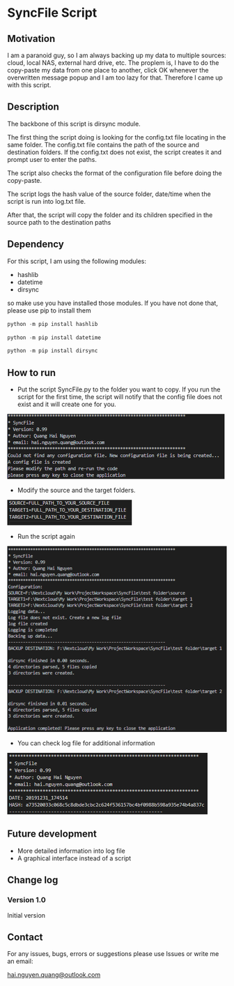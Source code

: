 # SyncFile Script

## Motivation

I am a paranoid guy, so I am always backing up my data to multiple sources: cloud, local NAS, external hard drive, etc. The proplem is, I have to do the copy-paste my data from one place to another, click OK whenever the overwritten message popup and I am too lazy for that. Therefore I came up with this script.

## Description

The backbone of this script is dirsync module.

The first thing the script doing is looking for the config.txt file locating in the same folder. The config.txt file contains the path of the source and destination folders. If the config.txt does not exist, the script creates it and prompt user to enter the paths.

The script also checks the format of the configuration file before doing the copy-paste.

The script logs the hash value of the source folder, date/time when the script is run into log.txt file.

After that, the script will copy the folder and its children specified in the source path to the destination paths

## Dependency

For this script, I am using the following modules:

* hashlib
* datetime
* dirsync

so make use you have installed those modules. If you have not done that, please use pip to install them

```python
python -m pip install hashlib
```

```python
python -m pip install datetime
```

```python
python -m pip install dirsync
```

## How to run

* Put the script SyncFile.py to the folder you want to copy. If you run the script for the first time, the script will notify that the config file does not exist and it will create one for you.

![config file is created](https://raw.githubusercontent.com/QuangHaiNguyen/SyncFile/master/doc/pictures/config_created.png)

* Modify the source and the target folders.

![config file template](https://raw.githubusercontent.com/QuangHaiNguyen/SyncFile/master/doc/pictures/config_file_template.png)

* Run the script again

![result](https://raw.githubusercontent.com/QuangHaiNguyen/SyncFile/master/doc/pictures/script_info.png)

* You can check log file for additional information

![log_file](https://raw.githubusercontent.com/QuangHaiNguyen/SyncFile/master/doc/pictures/log_file.png)

## Future development

* More detailed information into log file
* A graphical interface instead of a script

## Change log

### Version 1.0

Initial version

## Contact

For any issues, bugs, errors or suggestions please use Issues or write me an email:

hai.nguyen.quang@outlook.com
